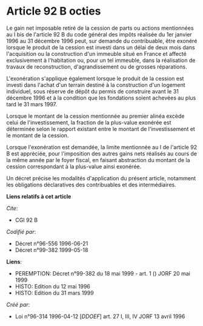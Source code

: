 # Article 92 B octies

Le gain net imposable retiré de la cession de parts ou actions mentionnées au I bis de l'article 92 B du code général des
impôts réalisée du 1er janvier 1996 au 31 décembre 1996 peut, sur demande du contribuable, être exonéré lorsque le produit de
la cession est investi dans un délai de deux mois dans l'acquisition ou la construction d'un immeuble situé en France et
affecté exclusivement à l'habitation ou, pour un tel immeuble, dans la réalisation de travaux de reconstruction,
d'agrandissement ou de grosses réparations.

L'exonération s'applique également lorsque le produit de la cession est investi dans l'achat d'un terrain destiné à la
construction d'un logement individuel, sous réserve de dépôt du permis de construire avant le 31 décembre 1996 et à la
condition que les fondations soient achevées au plus tard le 31 mars 1997.

Lorsque le montant de la cession mentionnée au premier alinéa excède celui de l'investissement, la fraction de la plus-value
exonérée est déterminée selon le rapport existant entre le montant de l'investissement et le montant de la cession.

Lorsque l'exonération est demandée, la limite mentionnée au I de l'article 92 B  est appréciée, pour l'imposition des autres
gains nets réalisés au cours de la même année par le foyer fiscal, en faisant abstraction du montant de la cession
correspondant à la plus-value ainsi exonérée.

Un décret précise les modalités d'application du présent article, notamment les obligations déclaratives des contribuables et
des intermédiaires.

**Liens relatifs à cet article**

_Cite_:

  - CGI 92 B

_Codifié par_:

  - Décret n°96-556 1996-06-21
  - Décret n°99-382 1999-05-18

**Liens**:

  - PEREMPTION: Décret n°99-382 du 18 mai 1999 - art. 1 () JORF 20 mai 1999
  - HISTO: Edition du 12 mai 1996
  - HISTO: Edition du 31 mars 1999

_Créé par_:

  - Loi n°96-314 1996-04-12 [*DDOEF*] art. 27 I, III, IV JORF 13 avril 1996
